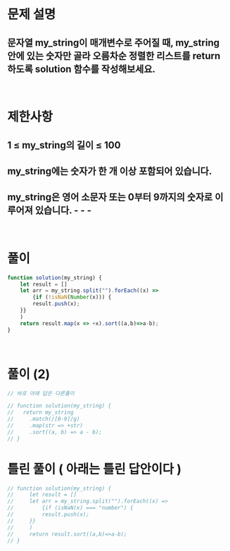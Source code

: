 # 문제 설명
## 문자열 my_string이 매개변수로 주어질 때, my_string 안에 있는 숫자만 골라 오름차순 정렬한 리스트를 return 하도록 solution 함수를 작성해보세요.

<br>

# 제한사항
## 1 ≤ my_string의 길이 ≤ 100
## my_string에는 숫자가 한 개 이상 포함되어 있습니다.
## my_string은 영어 소문자 또는 0부터 9까지의 숫자로 이루어져 있습니다. - - -

<br>

# 풀이

```js
function solution(my_string) {
    let result = []
    let arr = my_string.split("").forEach((x) =>
        {if (!isNaN(Number(x))) {
        result.push(x);
    }}
    )
    return result.map(x => +x).sort((a,b)=>a-b);
}
```

<br>

# 풀이 (2)

```js
// 바로 아래 답은 다른풀이

// function solution(my_string) {
//   return my_string
//     .match(/[0-9]/g)
//     .map(str => +str)
//     .sort((a, b) => a - b);
// }
```

# 틀린 풀이 ( 아래는 틀린 답안이다 )

```js
// function solution(my_string) {
//     let result = []
//     let arr = my_string.split("").forEach((x) =>
//         {if (isNaN(x) === "number") {
//         result.push(x);
//     }}
//     )
//     return result.sort((a,b)=>a-b);
// }
```
